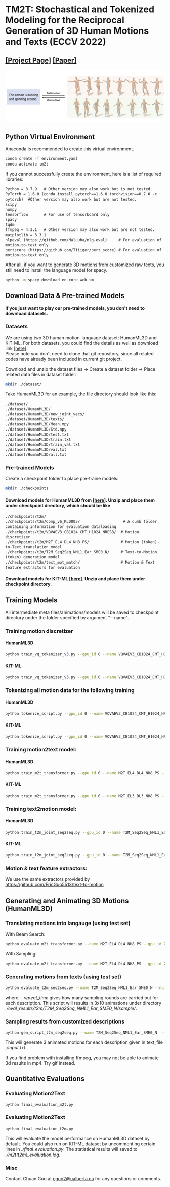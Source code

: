 # TM2T: Stochastical and Tokenized Modeling for the Reciprocal Generation of 3D Human Motions and Texts (ECCV 2022)
## [[Project Page]](https://ericguo5513.github.io/TM2T) [[Paper]](https://arxiv.org/abs/2207.01696.pdf)

![teaser_image](https://github.com/EricGuo5513/TM2T/blob/main/docs/teaser_image.png)
  
## Python Virtual Environment

Anaconda is recommended to create this virtual environment.
  
  ```sh
  conda create -f environment.yaml
  conda activate tm2t
  ```
  
If you cannot successfully create the environment, here is a list of required libraries:
  ```
  Python = 3.7.9   # Other version may also work but is not tested.
  PyTorch = 1.6.0 (conda install pytorch==1.6.0 torchvision==0.7.0 -c pytorch)  #Other version may also work but are not tested.
  scipy
  numpy
  tensorflow       # For use of tensorboard only
  spacy
  tqdm
  ffmpeg = 4.3.1   # Other version may also work but are not tested.
  matplotlib = 3.3.1
  nlpeval (https://github.com/Maluuba/nlg-eval)     # For evaluation of motion-to-text only
  bertscore (https://github.com/Tiiiger/bert_score) # For evaluation of motion-to-text only
  ```
  
  After all, if you want to generate 3D motions from customized raw texts, you still need to install the language model for spacy. 
  ```sh
  python -m spacy download en_core_web_sm
  ```
  
  ## Download Data & Pre-trained Models
  
  **If you just want to play our pre-trained models, you don't need to download datasets.**
  ### Datasets
  We are using two 3D human motion-language dataset: HumanML3D and KIT-ML. For both datasets, you could find the details as well as download link [[here]](https://github.com/EricGuo5513/HumanML3D).   
  Please note you don't need to clone that git repository, since all related codes have already been included in current git project.
  
  Download and unzip the dataset files -> Create a dataset folder -> Place related data files in dataset folder:
  ```sh
  mkdir ./dataset/
  ```
  Take HumanML3D for an example, the file directory should look like this:  
  ```
  ./dataset/
  ./dataset/HumanML3D/
  ./dataset/HumanML3D/new_joint_vecs/
  ./dataset/HumanML3D/texts/
  ./dataset/HumanML3D/Mean.mpy
  ./dataset/HumanML3D/Std.npy
  ./dataset/HumanML3D/test.txt
  ./dataset/HumanML3D/train.txt
  ./dataset/HumanML3D/train_val.txt
  ./dataset/HumanML3D/val.txt  
  ./dataset/HumanML3D/all.txt 
  ```
 ### Pre-trained Models
  Create a checkpoint folder to place pre-traine models:
  ```sh
  mkdir ./checkpoints
  ```
    
 #### Download models for HumanML3D from [[here]](https://drive.google.com/file/d/1o7RTDQcToJjTm9_mNWTyzvZvjTWpZfug/view?usp=sharing). Unzip and place them under checkpoint directory, which should be like
```
./checkpoints/t2m/
./checkpoints/t2m/Comp_v6_KLD005/                   # A dumb folder containing information for evaluation dataloading
./checkpoints/t2m/VQVAEV3_CB1024_CMT_H1024_NRES3/  # Motion discretizer
./checkpoints/t2m/M2T_EL4_DL4_NH8_PS/              # Motion (token)-to-Text translation model
./checkpoints/t2m/T2M_Seq2Seq_NML1_Ear_SME0_N/     # Text-to-Motion (token) generation model
./checkpoints/t2m/text_mot_match/                  # Motion & Text feature extractors for evaluation
 ```
 #### Download models for KIT-ML [[here]](https://drive.google.com/file/d/1xEoMy1aBRe0fxYeSzeLwzjHr9Ia6d6Gf/view?usp=sharing). Unzip and place them under checkpoint directory.
    
 ## Training Models
 
 All intermediate meta files/animations/models will be saved to checkpoint directory under the folder specified by argument "--name".
 ### Training motion discretizer 
 #### HumanML3D
```sh
python train_vq_tokenizer_v3.py --gpu_id 0 --name VQVAEV3_CB1024_CMT_H1024_NRES3 --dataset_name t2m --n_resblk 3
```
#### KIT-ML
```sh
python train_vq_tokenizer_v3.py --gpu_id 0 --name VQVAEV3_CB1024_CMT_H1024_NRES3 --dataset_name kit --n_resblk 3
```
### Tokenizing all motion data for the following training
#### HumanML3D
```sh
python tokenize_script.py --gpu_id 0 --name VQVAEV3_CB1024_CMT_H1024_NRES3 --dataset_name t2m
```

#### KIT-ML
```sh
python tokenize_script.py --gpu_id 0 --name VQVAEV3_CB1024_CMT_H1024_NRES3 --dataset_name kit
```

### Training motion2text model:
#### HumanML3D
```sh
python train_m2t_transformer.py --gpu_id 0 --name M2T_EL4_DL4_NH8_PS --n_enc_layers 4 --n_dec_layers 4 --proj_share_weight --dataset_name t2m
```
#### KIT-ML
```sh
python train_m2t_transformer.py --gpu_id 0 --name M2T_EL3_DL3_NH8_PS --n_enc_layers 3 --n_dec_layers 3 --proj_share_weight --dataset_name kit
```
### Training text2motion model:
#### HumanML3D
```sh
python train_t2m_joint_seq2seq.py --gpu_id 0 --name T2M_Seq2Seq_NML1_Ear_SME0_N --start_m2t_ep 0 --dataset_name t2m
```
#### KIT-ML
```sh
python train_t2m_joint_seq2seq.py --gpu_id 0 --name T2M_Seq2Seq_NML1_Ear_SME0_N --start_m2t_ep 0 --dataset_name kit
```
### Motion & text feature extractors:
We use the same extractors provided by https://github.com/EricGuo5513/text-to-motion

    
## Generating and Animating 3D Motions (HumanML3D)
### Translating motions into langauge (using test set)
With Beam Search:
```sh
python evaluate_m2t_transformer.py --name M2T_EL4_DL4_NH8_PS --gpu_id 2 --num_results 20 --n_enc_rs 4 --n_dec_layers 4 --proj_share_weight --ext beam_search
```

With Sampling:
```sh
python evaluate_m2t_transformer.py --name M2T_EL4_DL4_NH8_PS --gpu_id 2 --num_results 20 --n_enc_layers 4 --n_dec_layers 4 --proj_share_weight --sample --top_k 3 --ext top_3
```

### Generating motions from texts (using test set)
```sh
python evaluate_t2m_seq2seq.py --name T2M_Seq2Seq_NML1_Ear_SME0_N --num_results 10 --repeat_times 3 --sample --ext sample
```
where  *--repeat_time* gives how many sampling rounds are carried out for each description. This script will results in 3x10 animations under directory *./eval_results/t2m/T2M_Seq2Seq_NML1_Ear_SME0_N/sample/*.

### Sampling results from customized descriptions
```sh
python gen_script_t2m_seq2seq.py --name T2M_Seq2Seq_NML1_Ear_SME0_N  --repeat_times 3 --sample --ext customized --text_file ./input.txt
```
This will generate 3 animated motions for each description given in text_file *./input.txt*.

If you find problem with installing ffmpeg, you may not be able to animate 3d results in mp4. Try gif instead.

## Quantitative Evaluations
### Evaluating Motion2Text
```sh
python final_evaluation_m2t.py 
```
### Evaluating Motion2Text
```sh
python final_evaluation_t2m.py 
```
This will evaluate the model performance on HumanML3D dataset by default. You could also run on KIT-ML dataset by uncommenting certain lines in *./final_evaluation.py*. The statistical results will saved to *./m2t(t2m)_evaluation.log*.

### Misc
 Contact Chuan Guo at cguo2@ualberta.ca for any questions or comments.
